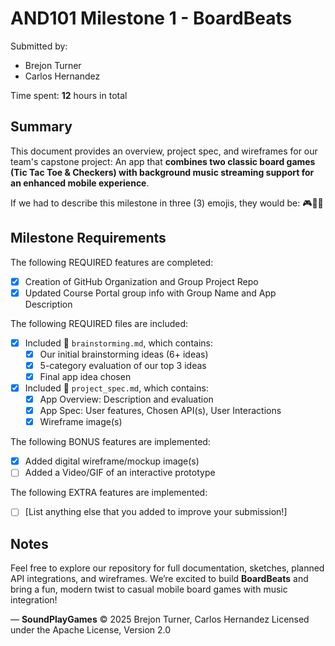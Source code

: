 # AND101 Milestone 1 - **BoardBeats**

Submitted by:  
- Brejon Turner  
- Carlos Hernandez  

Time spent: **12** hours in total  

## Summary

This document provides an overview, project spec, and wireframes for our team's capstone project: An app that **combines two classic board games (Tic Tac Toe & Checkers) with background music streaming support for an enhanced mobile experience**.

If we had to describe this milestone in three (3) emojis, they would be: 🎮🎵🧠

## Milestone Requirements

The following REQUIRED features are completed:

- [x] Creation of GitHub Organization and Group Project Repo  
- [x] Updated Course Portal group info with Group Name and App Description  

The following REQUIRED files are included:

- [x] Included 📄 `brainstorming.md`, which contains:  
  - [x] Our initial brainstorming ideas (6+ ideas)  
  - [x] 5-category evaluation of our top 3 ideas  
  - [x] Final app idea chosen  
- [x] Included 📄 `project_spec.md`, which contains:  
  - [x] App Overview: Description and evaluation  
  - [x] App Spec: User features, Chosen API(s), User Interactions  
  - [x] Wireframe image(s)  

The following BONUS features are implemented:

- [x] Added digital wireframe/mockup image(s)  
- [ ] Added a Video/GIF of an interactive prototype  

The following EXTRA features are implemented:

- [ ] [List anything else that you added to improve your submission!]

## Notes

Feel free to explore our repository for full documentation, sketches, planned API integrations, and wireframes. We’re excited to build **BoardBeats** and bring a fun, modern twist to casual mobile board games with music integration!

—
**SoundPlayGames** © 2025 Brejon Turner, Carlos Hernandez 
Licensed under the Apache License, Version 2.0  
